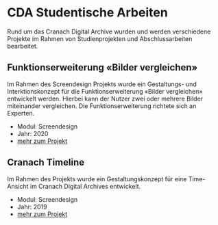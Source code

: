 # CDA Studentische Arbeiten

Rund um das Cranach Digital Archive wurden und werden verschiedene Projekte im Rahmen von Studienprojekten und Abschlussarbeiten bearbeitet. 

## Funktionserweiterung «Bilder vergleichen»

Im Rahmen des Screendesign Projekts wurde ein Gestaltungs- und Interktionskonzept für die Funktionserweiterung «Bilder vergleichen» entwickelt werden. Hierbei kann der Nutzer zwei oder mehrere Bilder miteinander vergleichen. Die Funktionserweiterung richtete sich an Experten.

- Modul: Screendesign
- Jahr: 2020
- [mehr zum Projekt](https://th-koeln.github.io/mi-bachelor-screendesign-projekte/sd-2020/)


## Cranach Timeline

Im Rahmen des Projekts wurde ein Gestaltungskonzept für eine Time-Ansicht im Cranach Digital Archives entwickelt. 

- Modul: Screendesign
- Jahr: 2019
- [mehr zum Projekt](https://th-koeln.github.io/mi-bachelor-screendesign-projekte/sd-2019/)
